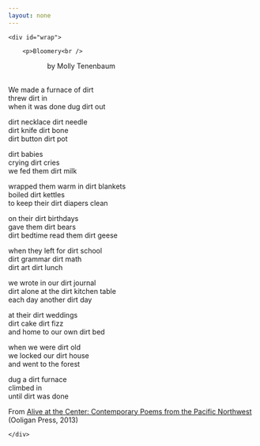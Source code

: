 ```yaml
---
layout: none
---
```


<html xmlns="http://www.w3.org/1999/xhtml">
<head>
<meta http-equiv="Content-Type" content="text/html; charset=iso-8859-1" />
<!--  <JAVASCRIPT>  -->
<script src="/scripts/mootools.js"     type="text/javascript"></script>
<script src="/scripts/highslide.js"    type="text/javascript"></script>  <!-- For modal windows / galleries  -->
<script src="/scripts/audio-player.js" type="text/javascript"></script>  <!--  For the MP3 player  -->
<script src="/scripts/main.js"         type="text/javascript"></script>
<script type="text/javascript" src="/scripts/HSconfig.js/index.html"></script>   <!--  Configure Highslide  -->

<script type="text/javascript">/* <![CDATA[ */ houseKeeping(); /* ]]> */</script>

<!--  <STYLES>  -->
<link type="text/css" rel="stylesheet" href="/CSS/reset.css" media="screen" />
<link type="text/css" rel="stylesheet" href="/CSS/base.css" media="screen" />
<link type="text/css" rel="stylesheet" href="/CSS/modalWindow.css" media="screen" />
<link type="text/css" rel="stylesheet" href="/CSS/highslide.css" media="screen" />  <!--  For modal windows  -->

<title>Bloomery</title>
</head>


<body>

    <div id="wrap">

        <p>Bloomery<br />
&nbsp;&nbsp;&nbsp;&nbsp;&nbsp;&nbsp;&nbsp;&nbsp;&nbsp;&nbsp;&nbsp;&nbsp;&nbsp;&nbsp;&nbsp;&nbsp;&nbsp;&nbsp;&nbsp; by Molly Tenenbaum</p>
<p><br />
We made a furnace of dirt<br />
threw dirt in<br />
when it was done dug dirt out</p>
<p>dirt necklace dirt needle<br />
dirt knife dirt bone<br />
dirt button dirt pot</p>
<p>dirt babies<br />
crying dirt cries<br />
we fed them dirt milk</p>
<p>wrapped them warm in dirt blankets<br />
boiled dirt kettles<br />
to keep their dirt diapers clean</p>
<p>on their dirt birthdays<br />
gave them dirt bears<br />
dirt bedtime read them dirt geese</p>
<p>when they left for dirt school<br />
dirt grammar dirt math<br />
dirt art dirt lunch</p>
<p>we wrote in our dirt journal<br />
dirt alone at the dirt kitchen table<br />
each day another dirt day</p>
<p>at their dirt weddings<br />
dirt cake dirt fizz<br />
and home to our own dirt bed</p>
<p>when we were dirt old<br />
we locked our dirt house<br />
and went to the forest</p>
<p>dug a dirt furnace<br />
climbed in<br />
until dirt was done</p>
<p>From <a href="http://ooligan.pdx.edu/poetry/alive-at-the-center/">Alive at the Center: Contemporary Poems from the Pacific Northwest</a> (Ooligan Press, 2013)</p>

    </div>
</body>
</html>
